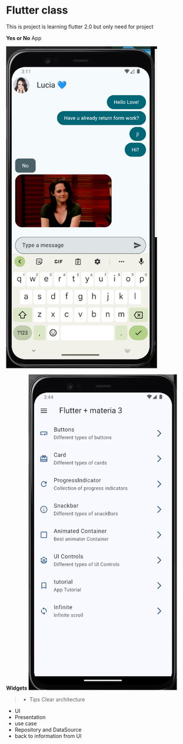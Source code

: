 # Flutter class
This is project is learning flutter 2.0 but only need for project 

**Yes or No** App

<img src="/assets/github/yes_no_app.png" alt="">

**Widgets**
<img src="/assets/github/widgets.png" alt="">

>- Tips Clear architecture

- UI 
- Presentation
- use case
- Repository and DataSource
- back to information from UI
